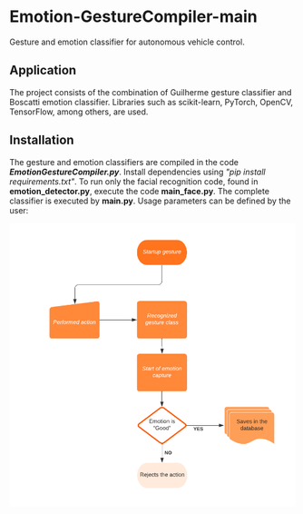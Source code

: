 # Emotion-GestureCompiler-main
 Gesture and emotion classifier for autonomous vehicle control.

## Application
The project consists of the combination of Guilherme gesture classifier and Boscatti emotion classifier. Libraries such as scikit-learn, PyTorch, OpenCV, TensorFlow, among others, are used.

## Installation
The gesture and emotion classifiers are compiled in the code ***EmotionGestureCompiler.py***. Install dependencies using *"pip install requirements.txt"*.
To run only the facial recognition code, found in **emotion_detector.py**, execute the code **main_face.py**.
The complete classifier is executed by **main.py**. Usage parameters can be defined by the user:

  <img src="Flowchart_GestureEmotionCompiler.png">

